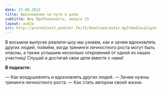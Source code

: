 ```yaml
---
date: 23.08.2012
title: Вдохновение на пути к цели
subtitle: Шоу ПроРеальность, выпуск 15
layout: audio
src: http://prorealnost.podster.fm/15/download/audio.mp3?media=player
---
```


В восьмом выпуске реалити-шоу мы узнаем, как и зачем вдохновлять других людей, поймём, когда тренинги личностного роста могут быть опасны, а также услышим несколько откровений от одной из наших участниц! Слушай и достигай свои цели вместе с нами!

**В подкасте:**

— Как воодушевлять и вдохновлять других людей.
— Зачем нужны тренинги личностного роста.
— Как стать автором своей жизни.
